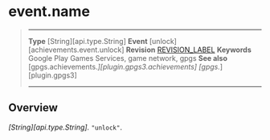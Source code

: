 # event.name

> --------------------- ------------------------------------------------------------------------------------------
> __Type__              [String][api.type.String]
> __Event__             [unlock][achievements.event.unlock]
> __Revision__          [REVISION_LABEL](REVISION_URL)
> __Keywords__          Google Play Games Services, game network, gpgs
> __See also__          [gpgs.achievements.*][plugin.gpgs3.achievements]
>                       [gpgs.*][plugin.gpgs3]
> --------------------- ------------------------------------------------------------------------------------------

## Overview

_[String][api.type.String]._ `"unlock"`.